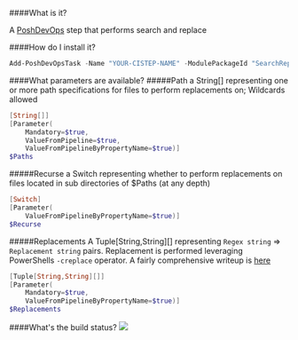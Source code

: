 ####What is it?

A [PoshDevOps](https://github.com/PoshDevOps/PoshDevOps) step that performs search and replace

####How do I install it?

```PowerShell
Add-PoshDevOpsTask -Name "YOUR-CISTEP-NAME" -ModulePackageId "SearchReplace"
```

####What parameters are available?
#####Path
a String[] representing one or more path specifications for files to perform replacements on; Wildcards allowed
```PowerShell
[String[]]
[Parameter(
	Mandatory=$true,
    ValueFromPipeline=$true,
	ValueFromPipelineByPropertyName=$true)]
$Paths
```

#####Recurse
a Switch representing whether to perform replacements on files located in sub directories of $Paths (at any depth)
```PowerShell
[Switch]
[Parameter(
	ValueFromPipelineByPropertyName=$true)]
$Recurse
```

#####Replacements
A Tuple[String,String][] representing `Regex string` => `Replacement string` pairs. Replacement is performed leveraging PowerShells `-creplace` operator. A fairly comprehensive writeup is [here](http://www.regular-expressions.info/powershell.html) 
```PowerShell
[Tuple[String,String][]]
[Parameter(
	Mandatory=$true,
	ValueFromPipelineByPropertyName=$true)]
$Replacements
```

####What's the build status?
![](https://ci.appveyor.com/api/projects/status/6djylr783ah3h1hc?svg=true)

